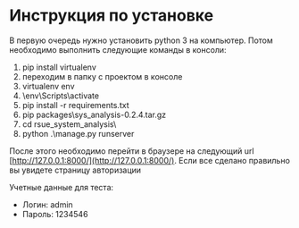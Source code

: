 # Инструкция по установке

В первую очередь нужно установить python 3 на компьютер. Потом необходимо выполнить следующие команды в консоли:

1. pip install virtualenv
2. переходим в папку с проектом в консоле
3. virtualenv env
4. \env\Scripts\activate
5. pip install -r requirements.txt
6. pip packages\sys_analysis-0.2.4.tar.gz
7. cd rsue_system_analysis\
8. python .\manage.py runserver

После этого необходимо перейти в браузере на следующий url [http://127.0.0.1:8000/](http://127.0.0.1:8000/). Если все сделано правильно вы увидете страницу авторизации

Учетные данные для теста:

- Логин: admin
- Пароль: 1234546

